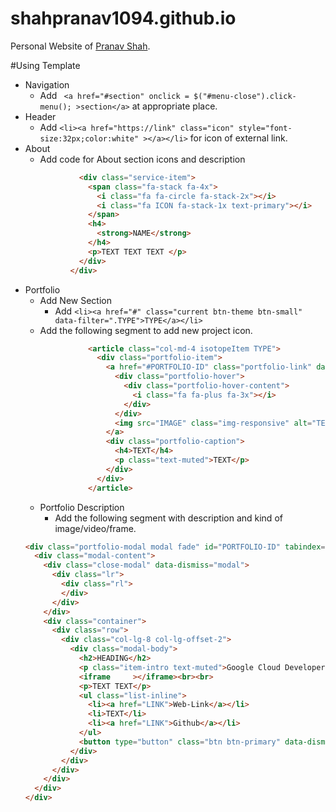 # shahpranav1094.github.io
Personal Website of [Pranav Shah](https://shahpranav1094.github.io).

#Using Template

* Navigation
    * Add ` <a href="#section" onclick = $("#menu-close").click-menu(); >section</a>` at appropriate place.
* Header
    * Add `<li><a href="https://link" class="icon" style="font-size:32px;color:white" ></a></li>` for icon of external link.
* About
    * Add code for About section icons and description
    ```html     
                <div class="service-item">
                  <span class="fa-stack fa-4x">
                    <i class="fa fa-circle fa-stack-2x"></i>
                    <i class="fa ICON fa-stack-1x text-primary"></i>
                  </span>
                  <h4>
                    <strong>NAME</strong>
                  </h4>
                  <p>TEXT TEXT TEXT </p>
                </div>
              </div>
    ```
* Portfolio 
    *  Add New Section
        * Add `<li><a href="#" class="current btn-theme btn-small" data-filter=".TYPE">TYPE</a></li>`
    * Add the following segment to add new project icon. 	  
    ```html
        		  <article class="col-md-4 isotopeItem TYPE">
        			<div class="portfolio-item">
        			  <a href="#PORTFOLIO-ID" class="portfolio-link" data-toggle="modal">
        				<div class="portfolio-hover">
        				  <div class="portfolio-hover-content">
        					<i class="fa fa-plus fa-3x"></i>
        				  </div>
        				</div>
        				<img src="IMAGE" class="img-responsive" alt="TEXT">
        			  </a>
        			  <div class="portfolio-caption">
        				<h4>TEXT</h4>
        				<p class="text-muted">TEXT</p>
        			  </div>
        			</div>			
        		  </article>
    ```
    * Portfolio Description
        * Add the following segment with description and kind of image/video/frame.
	```html
    <div class="portfolio-modal modal fade" id="PORTFOLIO-ID" tabindex="-1" role="dialog" aria-hidden="true">
      <div class="modal-content">
    	<div class="close-modal" data-dismiss="modal">
    	  <div class="lr">
    		<div class="rl">
    		</div>
    	  </div>
    	</div>
    	<div class="container">
    	  <div class="row">
    		<div class="col-lg-8 col-lg-offset-2">
    		  <div class="modal-body">
    			<h2>HEADING</h2>
    			<p class="item-intro text-muted">Google Cloud Developers' Challenge</p>
    			<iframe     ></iframe><br><br>
    			<p>TEXT TEXT</p>
    			<ul class="list-inline">
    			  <li><a href="LINK">Web-Link</a></li>
    			  <li>TEXT</li>
    			  <li><a href="LINK">Github</a></li>
    			</ul>
    			<button type="button" class="btn btn-primary" data-dismiss="modal"><i class="fa fa-times"></i> Close Project</button>
    		  </div>
    		</div>
    	  </div>
    	</div>
      </div>
    </div>
	```



    		  
	 
